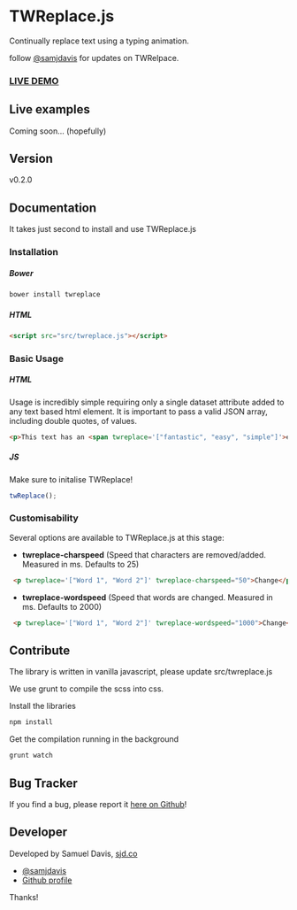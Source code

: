 # TWReplace.js

Continually replace text using a typing animation.

follow [@samjdavis](http://twitter.com/samjdavis) for updates on TWRelpace.

### [LIVE DEMO](http://samjdavis13.github.io/twreplace/)

## Live examples
Coming soon... (hopefully)

## Version
v0.2.0

## Documentation
It takes just second to install and use TWReplace.js

### Installation
##### Bower

````bash
bower install twreplace
````

##### HTML

````html
<script src="src/twreplace.js"></script>
````

### Basic Usage

##### HTML
Usage is incredibly simple requiring only a single dataset attribute added to any text based html element. It is important to pass a valid JSON array, including double quotes, of values.

````html
<p>This text has an <span twreplace='["fantastic", "easy", "simple"]'>editable</span> element</p>
````

##### JS
Make sure to initalise TWReplace!

````javascript
twReplace();
````

### Customisability
Several options are available to TWReplace.js at this stage:

- **twreplace-charspeed** (Speed that characters are removed/added. Measured in ms. Defaults to 25)

```` html
 <p twreplace='["Word 1", "Word 2"]' twreplace-charspeed="50">Change</p>
````

- **twreplace-wordspeed** (Speed that words are changed. Measured in ms. Defaults to 2000)

```` html
 <p twreplace='["Word 1", "Word 2"]' twreplace-wordspeed="1000">Change</p>
````

## Contribute

The library is written in vanilla javascript, please update src/twreplace.js

We use grunt to compile the scss into css.

Install the libraries

````bash
npm install
````

Get the compilation running in the background
````bash
grunt watch
````


## Bug Tracker
If you find a bug, please report it [here on Github](https://github.com/samjdavis13/twreplace/issues)!

## Developer
Developed by Samuel Davis, [sjd.co](http://sjd.co)

- [@samjdavis](http://twitter.com/samjdavis)
- [Github profile](http://github.com/samjdavis13)

Thanks!
